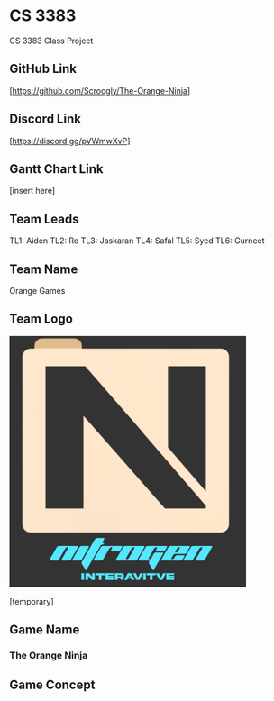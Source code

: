 # CS 3383
CS 3383 Class Project

## GitHub Link
[https://github.com/Scroogly/The-Orange-Ninja]
## Discord Link
[https://discord.gg/pVWmwXvP]

## Gantt Chart Link
[insert here]


## Team Leads
TL1: Aiden 
TL2: Ro 
TL3: Jaskaran
TL4: Safal
TL5: Syed
TL6: Gurneet

## Team Name
Orange Games

## Team Logo
<img src="docs/team_logo.png" alt="drawing" width="420"/>

[temporary]

## Game Name
### The Orange Ninja

## Game Concept
